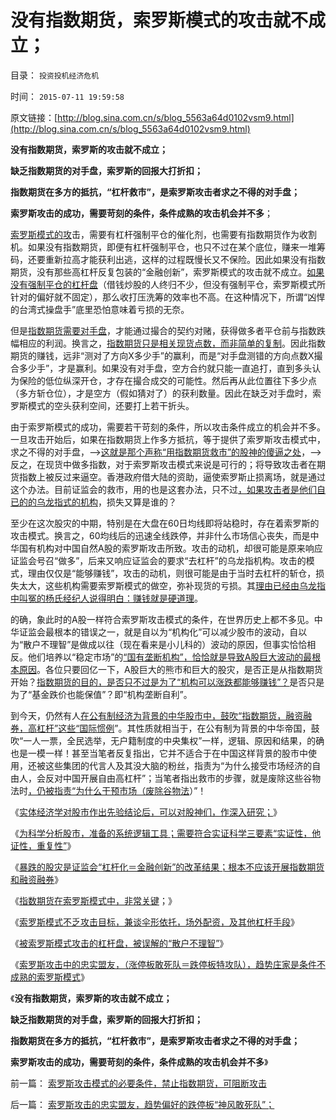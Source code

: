 # 没有指数期货，索罗斯模式的攻击就不成立；

目录： `投资投机经济危机` 

时间： `2015-07-11 19:59:58` 

原文链接：[http://blog.sina.com.cn/s/blog_5563a64d0102vsm9.html](http://blog.sina.com.cn/s/blog_5563a64d0102vsm9.html)

**没有指数期货，索罗斯的攻击就不成立；**

**缺乏指数期货的对手盘，索罗斯的回报大打折扣；**

**指数期货在多方的抵抗，“杠杆救市”，是索罗斯攻击者求之不得的对手盘；**

**索罗斯攻击的成功，需要苛刻的条件，条件成熟的攻击机会并不多**；

[索罗斯模式的攻](../../../2015/7/8/指数期货在索罗斯模式中，非常关键；.md)击，需要有杠杆强制平仓的催化剂，也需要有指数期货作为收割机。如果没有指数期货，即便有杠杆强制平仓，也只不过在某个底位，赚来一堆筹码，还要重新拉高才能获利出逃，这样的过程既慢长又不保险。因此如果没有指数期货，没有那些高杠杆反复包装的“金融创新”，索罗斯模式的攻击就不成立。[如果没有强制平仓的杠杆盘](../../../2015/7/7/股灾是证监会“杠杆化＝金融创新”的改革结果.md)（借钱炒股的人终归不少，但没有强制平仓，索罗斯模式所针对的偏好就不固定），那么收打压洗筹的效率也不高。在这种情况下，所谓“凶悍的台湾式操盘手”底里恐怕意味着亏损的无奈。

但是[指数期货需要对手盘](../../../2014/1/28/期货指数中A股走熊的关键，股神高手咎由自取的命运.md)，才能通过撮合的契约对赌，获得做多者平仓前与指数跌幅相应的利润。换言之，[指数期货只是相关现货点数，而非简单的复制](../../../2012/3/29/期货指数是机构化操纵出大熊市的祸根；.md)。因此指数期货的赚钱，远非“测对了方向X多少手”的赢利，而是“对手盘测错的方向点数X撮合多少手”，才是赢利。如果没有对手盘，空方合约就只能一直追打，直到多头认为保险的低位纵深开仓，才存在撮合成交的可能性。然后再从此位置往下多少点（多方斩仓位），才是空方（假如猜对了）的获利数量。因此在缺乏对手盘时，索罗斯模式的空头获利空间，还要打上若干折头。

由于索罗斯模式的成功，需要若干苛刻的条件，所以攻击条件成立的机会并不多。一旦攻击开始后，如果在指数期货上作多方抵抗，等于提供了索罗斯攻击模式中，求之不得的对手盘，——>[这就是那个声称“用指数期货救市”的股神的傻逼之处](http://blog.sina.com.cn/s/blog_9c02e7d50102vodh.html?tj=fina)，——>反之，在现货中做多指数，对于索罗斯攻击模式来说是可行的；将导致攻击者在期货指数上被反过来逼空。香港政府借大陆的资助，逼使索罗斯止损离场，就是通过这个办法。目前证监会的救市，用的也是这套办法，只不过[，如果攻击者是他们自已的的乌龙指式的机构](../../../2014/3/4/光大乌龙指之“对冲利润”来自何方？.md)，损失又算是谁的？

至少在这次股灾的中期，特别是在大盘在60日均线即将站稳时，存在着索罗斯的攻击模式。换言之，60均线后的迅速全线跌停，并非什么市场信心丧失，而是中华国有机构对中国自然A股的索罗斯攻击所致。攻击的动机，却很可能是原来响应证监会号召“做多”，后来又响应证监会的要求“去杠杆”的乌龙指机构。攻击的模式，理由仅仅是“能够赚钱”，攻击的动机，则很可能是由于当时去杠杆的斩仓，损失太大，这些机构需要索罗斯模式的做空，弥补现货的亏损。其[理由已经由乌龙指中叫冤的杨氏经纪人说得明白：赚钱就是硬道理](../../../2014/3/4/光大乌龙指之“对冲利润”来自何方？.md)。

的确，象此时的A股一样符合索罗斯攻击模式的条件，在世界历史上都不多见。中华证监会最根本的错误之一，就是自以为“机构化”可以减少股市的波动，自以为“散户不理智”是做成以往（现在看来是小儿科的）波动的原因，但事实恰恰相反。他们培养以“稳定市场”的[“国有垄断机构”，恰恰就是导致A股巨大波动的最根本原因](../../../2013/7/25/机构市强烈的羊群效应和小盘股融券及杠杆化的后果.md)。各位只要回亿一下，A股巨大的熊市和巨大的股灾，是否正是从指数期货开始？[指数期货的目的，是否只不过是为了“机构可以涨跌都能够赚钱”？](../../../2014/3/18/用宏观理解“无限透支的边际”和宏观经济的伪科学.md)是否只是为了“基金跌价也能保值”？即“机构垄断自利”。

到今天，仍然有人[在公有制经济为背景的中华股市中，鼓吹“指数期货，融资融券，高杠杆”这些“国际惯例](../../../2012/1/12/股市中的民主机制，西方基金和东方机构化.md)”。其性质就相当于，在公有制为背景的中华帝国，鼓吹“一人一票，全民选举，无户籍制度的中央集权”一样，逻辑、原因和结果，的确也是一模一样！甚至当笔者反复指出，它并不适合于在中国这样背景的股市中使用，还被这些集团的代言人及其没大脑的粉丝，指责为“为什么接受市场经济的自由人，会反对中国开展自由高杠杆”；当笔者指出救市的步骤，就是废除这些谷物法时[，仍被指责“为什么干预市场（废除谷物法](../../../2012/1/6/经济学者为什么不敢研究股市中的“谷物法”？.md)）”！

《[实体经济学对股市作出先验结论后，可以对股神们，作深入研究；](../../../2014/6/17/实体经济学在先验判定股市后，可以对股神们，作深入研究；.md)》

《[为科学分析股市，准备的系统逻辑工具；需要符合实证科学三要素“实证性，他证性，重复性”](../../../2015/7/4/科学对股市的经济学分析.md)》

《[暴跌的股灾是证监会“杠杆化＝金融创新”的改革结果；根本不应该开展指数期货和融资融券](../../../2015/7/7/股灾是证监会“杠杆化＝金融创新”的改革结果.md)》

《[指数期货在索罗斯模式中，非常关键](../../../2015/7/8/指数期货在索罗斯模式中，非常关键；.md)；》

《[索罗斯模式不乏攻击目标，兼谈伞形依托，场外配资，及其他杠杆手段](../../../2015/7/8/索罗斯模式不乏攻击目标，兼谈伞形依托，场外配资，及其他杠杆手段；.md)》

《[被索罗斯模式攻击的杠杆盘，被误解的“散户不理智”](../../../2015/7/9/被索罗斯模式攻击的机构杠杆盘，被误解的“散户不理智”.md)》

《[索罗斯攻击中的忠实盟友，（涨停板敢死队＝跌停板特攻队），趋势庄家是条件不成熟的索罗斯模式](../../../2015/7/10/索罗斯攻击的忠实盟友，趋势偏好的跌停板“神风敢死队”；.md)》

《**没有指数期货，索罗斯的攻击就不成立；**

**缺乏指数期货的对手盘，索罗斯的回报大打折扣；**

**指数期货在多方的抵抗，“杠杆救市”，是索罗斯攻击者求之不得的对手盘；**

**索罗斯攻击的成功，需要苛刻的条件，条件成熟的攻击机会并不多**》

前一篇： [索罗斯攻击模式的必要条件，禁止指数期货，可阻断攻击](../../../2015/7/12/索罗斯攻击模式的必要条件，禁止指数期货，可阻断攻击.md)

后一篇： [索罗斯攻击的忠实盟友，趋势偏好的跌停板“神风敢死队”；](../../../2015/7/10/索罗斯攻击的忠实盟友，趋势偏好的跌停板“神风敢死队”；.md)

